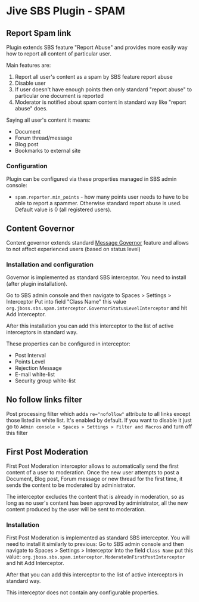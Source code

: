 Jive SBS Plugin - SPAM
======================

Report Spam link
----------------
Plugin extends SBS feature "Report Abuse" and provides more easily way how to report all content of particular user.

Main features are:

1. Report all user's content as a spam by SBS feature report abuse
2. Disable user
3. If user doesn't have enough points then only standard "report abuse" to particular one document is reported
4. Moderator is notified about spam content in standard way like "report abuse" does.

Saying all user's content it means:

* Document
* Forum thread/message
* Blog post
* Bookmarks to external site


### Configuration ###
Plugin can be configured via these properties managed in SBS admin console:

* `spam.reporter.min_points` - how many points user needs to have to be able to report a spammer.
Otherwise standard report abuse is used. Default value is 0 (all registered users).


Content Governor
----------------
Content governor extends standard [Message Governor](http://docs.jivesoftware.com/jive_sbs/4.5/index.jsp?topic=/com.jivesoftware.help.sbs.online_4.5/admin/ConfiguringInterceptors.html)
feature and allows to not affect experienced users (based on status level)

### Installation and configuration ###
Governor is implemented as standard SBS interceptor. You need to install (after plugin installation).

Go to SBS admin console and then navigate to Spaces > Settings > Interceptor
Put into field "Class Name" this value `org.jboss.sbs.spam.interceptor.GovernorStatusLevelInterceptor` and hit Add Interceptor.

After this installation you can add this interceptor to the list of active interceptors in standard way.

These properties can be configured in interceptor:
* Post Interval
* Points Level
* Rejection Message
* E-mail white-list
* Security group white-list

No follow links filter
----------------------
Post processing filter which adds `re="nofollow"` attribute to all links except those listed in white list.
It's enabled by default.
If you want to disable it just go to `Admin console > Spaces > Settings > Filter and Macros` and turn off this filter


First Post Moderation
---------------------
First Post Moderation interceptor allows to automatically send the first content of a user to moderation. Once the new user attempts to post a Document, Blog post, Forum message or new thread for the first time, it sends the content to be moderated by administrator.

The interceptor excludes the content that is already in moderation, so as long as no user's content has been approved by administrator, all the new content produced by the user will be sent to moderation.

### Installation ###
First Post Moderation is implemented as standard SBS interceptor. You will need to install it similarly to previous:
Go to SBS admin console and then navigate to Spaces > Settings > Interceptor
Into the field `Class Name` put this value: `org.jboss.sbs.spam.interceptor.ModerateOnFirstPostInterceptor` and hit Add Interceptor.

After that you can add this interceptor to the list of active interceptors in standard way.

This interceptor does not contain any configurable properties.




